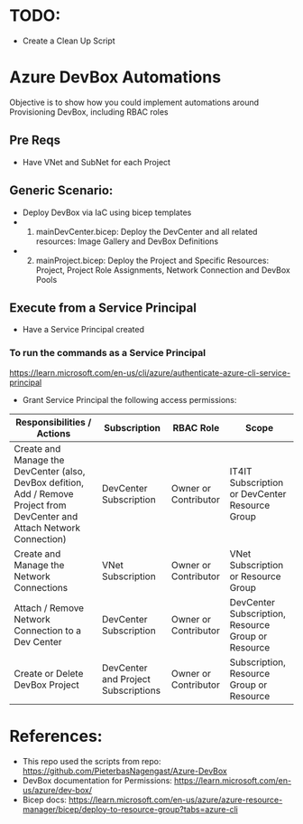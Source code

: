 # TODO:
- Create a Clean Up Script

# Azure DevBox Automations
Objective is to show how you could implement automations around Provisioning DevBox, including RBAC roles

## Pre Reqs
- Have VNet and SubNet for each Project

## Generic Scenario:
- Deploy DevBox via IaC using bicep templates
- 1) mainDevCenter.bicep: Deploy the DevCenter and all related resources: Image Gallery and DevBox Definitions
- 2) mainProject.bicep: Deploy the Project and Specific Resources: Project, Project Role Assignments, Network Connection and DevBox Pools

## Execute from a Service Principal
- Have a Service Principal created
### To run the commands as a Service Principal
https://learn.microsoft.com/en-us/cli/azure/authenticate-azure-cli-service-principal
- Grant Service Principal the following access permissions:
    
| Responsibilities / Actions            | Subscription       | RBAC Role            | Scope                                                  |
| ------------------------------------- | ------------------ | -------------------- | ------------------------------------------------------ |
| Create and Manage the DevCenter (also, DevBox defition, Add / Remove Project from DevCenter and Attach Network Connection)   | DevCenter Subscription | Owner or Contributor | IT4IT Subscription or DevCenter Resource Group         |
| Create and Manage the Network Connections | VNet Subscription | Owner or Contributor | VNet Subscription or Resource Group |
| Attach / Remove Network Connection to a Dev Center | DevCenter Subscription  | Owner or Contributor | DevCenter Subscription, Resource Group or Resource |
| Create or Delete DevBox Project | DevCenter and Project Subscriptions  | Owner or Contributor | Subscription, Resource Group or Resource |

# References:
- This repo used the scripts from repo: https://github.com/PieterbasNagengast/Azure-DevBox
- DevBox documentation for Permissions: https://learn.microsoft.com/en-us/azure/dev-box/ 
- Bicep docs: https://learn.microsoft.com/en-us/azure/azure-resource-manager/bicep/deploy-to-resource-group?tabs=azure-cli


